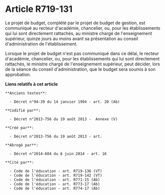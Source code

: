 # Article R719-131

Le projet de budget, complété par le projet de budget de gestion, est communiqué au recteur d'académie, chancelier, ou, pour
les établissements qui lui sont directement rattachés, au ministre chargé de l'enseignement supérieur, quinze jours au moins
avant sa présentation au conseil d'administration de l'établissement.

Lorsque le projet de budget n'est pas communiqué dans ce délai, le recteur d'académie, chancelier, ou, pour les
établissements qui lui sont directement rattachés, le ministre chargé de l'enseignement supérieur, peut décider, lors de la
séance du conseil d'administration, que le budget sera soumis à son approbation.

**Liens relatifs à cet article**

	**Anciens textes**:

	  - Décret n°94-39 du 14 janvier 1994 - art. 20 (Ab)

	**Codifié par**:

	  - Décret n°2013-756 du 19 août 2013 -  Annexe (V)

	**Créé par**:

	  - Décret n°2013-756 du 19 août 2013 - art.

	**Abrogé par**:

	  - Décret n°2014-604 du 6 juin 2014 - art. 16

	**Cité par**:

	  - Code de l'éducation - art. R719-136 (VT)
	  - Code de l'éducation - art. R719-142 (VT)
	  - Code de l'éducation - art. R771-15 (Ab)
	  - Code de l'éducation - art. R773-17 (Ab)
	  - Code de l'éducation - art. R774-17 (Ab)
